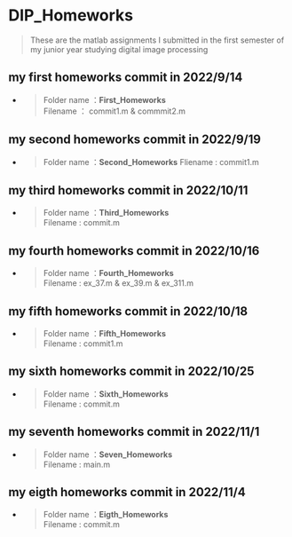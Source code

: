 # DIP_Homeworks
> These are the matlab assignments I submitted in the first semester of my junior year studying digital image processing

## my first homeworks commit in **2022/9/14**

 - > Folder name ：**First_Homeworks**  
     Filename ： commit1.m & commmit2.m

## my second homeworks commit in **2022/9/19**

 - > Folder name ：**Second_Homeworks** 
     Fliename : commit1.m

## my third homeworks commit in **2022/10/11**

 - > Folder name ：**Third_Homeworks**  
     Filename : commit.m

## my fourth homeworks commit in **2022/10/16**

 - > Folder name ：**Fourth_Homeworks**  
     Filename : ex_37.m & ex_39.m & ex_311.m

## my fifth homeworks commit in **2022/10/18**

 - > Folder name ：**Fifth_Homeworks**  
     Filename : commit1.m

## my sixth homeworks commit in **2022/10/25**

 - > Folder name ：**Sixth_Homeworks**  
     Filename : commit.m

## my seventh homeworks commit in **2022/11/1**

 - > Folder name ：**Seven_Homeworks**  
     Filename : main.m

## my eigth homeworks commit in **2022/11/4**

 - > Folder name ：**Eigth_Homeworks**  
     Filename : commit.m
